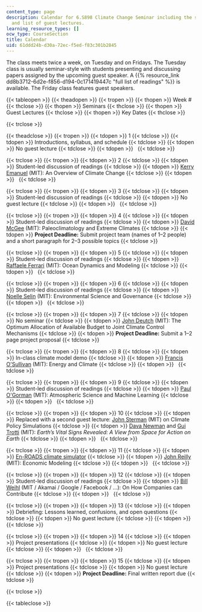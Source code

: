 ```yaml
---
content_type: page
description: Calendar for 6.S898 Climate Change Seminar including the seminar topics
  and list of guest lectures.
learning_resource_types: []
ocw_type: CourseSection
title: Calendar
uid: 61ddd24b-d30a-72ec-f5ed-f83c301b2845
---
```


The class meets twice a week, on Tuesday and on Fridays. The Tuesday class is usually seminar-style with students presenting and discussing papers assigned by the upcoming guest speaker. A {{% resource_link dd8b3712-6d2e-f856-d194-0c171419447c "full list of readings" %}} is available. The Friday class features guest speakers.

{{< tableopen >}}
{{< theadopen >}}
{{< tropen >}}
{{< thopen >}}
Week #
{{< thclose >}}
{{< thopen >}}
Seminars
{{< thclose >}}
{{< thopen >}}
Guest Lectures
{{< thclose >}}
{{< thopen >}}
Key Dates
{{< thclose >}}

{{< trclose >}}

{{< theadclose >}}
{{< tropen >}}
{{< tdopen >}}
1
{{< tdclose >}}
{{< tdopen >}}
Introductions, syllabus, and schedule
{{< tdclose >}}
{{< tdopen >}}
No guest lecture
{{< tdclose >}}
{{< tdopen >}}
 
{{< tdclose >}}

{{< trclose >}}
{{< tropen >}}
{{< tdopen >}}
2
{{< tdclose >}}
{{< tdopen >}}
Student-led discussion of readings
{{< tdclose >}}
{{< tdopen >}}
[Kerry Emanuel](https://emanuel.mit.edu/) (MIT): An Overview of Climate Change
{{< tdclose >}}
{{< tdopen >}}
 
{{< tdclose >}}

{{< trclose >}}
{{< tropen >}}
{{< tdopen >}}
3
{{< tdclose >}}
{{< tdopen >}}
Student-led discussion of readings
{{< tdclose >}}
{{< tdopen >}}
No guest lecture
{{< tdclose >}}
{{< tdopen >}}
 
{{< tdclose >}}

{{< trclose >}}
{{< tropen >}}
{{< tdopen >}}
4
{{< tdclose >}}
{{< tdopen >}}
Student-led discussion of readings
{{< tdclose >}}
{{< tdopen >}}
[David McGee](http://web.mit.edu/davidmcg/www/) (MIT): Paleoclimatology and Extreme Climates
{{< tdclose >}}
{{< tdopen >}}
**Project Deadline:** Submit project team (names of 1–2 people) and a short paragraph for 2–3 possible topics
{{< tdclose >}}

{{< trclose >}}
{{< tropen >}}
{{< tdopen >}}
5
{{< tdclose >}}
{{< tdopen >}}
Student-led discussion of readings
{{< tdclose >}}
{{< tdopen >}}
[Raffaele Ferrari](http://ferrari.mit.edu/) (MIT): Ocean Dynamics and Modeling
{{< tdclose >}}
{{< tdopen >}}
 
{{< tdclose >}}

{{< trclose >}}
{{< tropen >}}
{{< tdopen >}}
6
{{< tdclose >}}
{{< tdopen >}}
Student-led discussion of readings
{{< tdclose >}}
{{< tdopen >}}
[Noelle Selin](http://www.selingroup.org/noelle-eckley-selin) (MIT): Environmental Science and Governance
{{< tdclose >}}
{{< tdopen >}}
 
{{< tdclose >}}

{{< trclose >}}
{{< tropen >}}
{{< tdopen >}}
7
{{< tdclose >}}
{{< tdopen >}}
No seminar
{{< tdclose >}}
{{< tdopen >}}
[John Deutch](http://web.mit.edu/chemistry/deutch/index.html) (MIT): The Optimum Allocation of Available Budget to Joint Climate Control Mechanisms
{{< tdclose >}}
{{< tdopen >}}
**Project Deadline:** Submit a 1–2 page project proposal
{{< tdclose >}}

{{< trclose >}}
{{< tropen >}}
{{< tdopen >}}
8
{{< tdclose >}}
{{< tdopen >}}
In-class climate model demo
{{< tdclose >}}
{{< tdopen >}}
[Francis O'Sullivan](https://mitsloan.mit.edu/faculty/directory/francis-osullivan) (MIT): Energy and Climate
{{< tdclose >}}
{{< tdopen >}}
 
{{< tdclose >}}

{{< trclose >}}
{{< tropen >}}
{{< tdopen >}}
9
{{< tdclose >}}
{{< tdopen >}}
Student-led discussion of readings
{{< tdclose >}}
{{< tdopen >}}
[Paul O'Gorman](https://pog.mit.edu/) (MIT): Atmospheric Science and Machine Learning
{{< tdclose >}}
{{< tdopen >}}
 
{{< tdclose >}}

{{< trclose >}}
{{< tropen >}}
{{< tdopen >}}
10
{{< tdclose >}}
{{< tdopen >}}
Replaced with a second guest lecture: [John Sterman](https://mitsloan.mit.edu/faculty/directory/john-d-sterman) (MIT) on Climate Policy Simulations
{{< tdclose >}}
{{< tdopen >}}
[Dava Newman](https://davanewman.com/) and [Gui Trotti](https://trottistudio.com/profile/) (MIT): _Earth’s Vital Signs Revealed: A View from Space for Action on Earth_
{{< tdclose >}}
{{< tdopen >}}
 
{{< tdclose >}}

{{< trclose >}}
{{< tropen >}}
{{< tdopen >}}
11
{{< tdclose >}}
{{< tdopen >}}
[En-ROADS climate simulator](https://enroads.climateinteractive.org/)
{{< tdclose >}}
{{< tdopen >}}
[John Reilly](https://mitsloan.mit.edu/faculty/directory/john-m-reilly) (MIT): Economic Modeling
{{< tdclose >}}
{{< tdopen >}}
 
{{< tdclose >}}

{{< trclose >}}
{{< tropen >}}
{{< tdopen >}}
12
{{< tdclose >}}
{{< tdopen >}}
Student-led discussion of readings
{{< tdclose >}}
{{< tdopen >}}
[Bill Weihl](https://www.climateone.org/people/bill-weihl) (MIT / Akamai / Google / Facebook / ...): On How Companies can Contribute
{{< tdclose >}}
{{< tdopen >}}
 
{{< tdclose >}}

{{< trclose >}}
{{< tropen >}}
{{< tdopen >}}
13
{{< tdclose >}}
{{< tdopen >}}
Debriefing: Lessons learned, confusions, and open questions
{{< tdclose >}}
{{< tdopen >}}
No guest lecture
{{< tdclose >}}
{{< tdopen >}}
 
{{< tdclose >}}

{{< trclose >}}
{{< tropen >}}
{{< tdopen >}}
14
{{< tdclose >}}
{{< tdopen >}}
Project presentations
{{< tdclose >}}
{{< tdopen >}}
No guest lecture
{{< tdclose >}}
{{< tdopen >}}
 
{{< tdclose >}}

{{< trclose >}}
{{< tropen >}}
{{< tdopen >}}
15
{{< tdclose >}}
{{< tdopen >}}
Project presentations
{{< tdclose >}}
{{< tdopen >}}
No guest lecture
{{< tdclose >}}
{{< tdopen >}}
**Project Deadline:** Final written report due
{{< tdclose >}}

{{< trclose >}}

{{< tableclose >}}